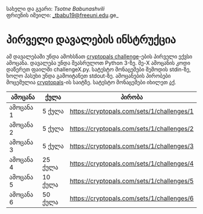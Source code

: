 სახელი და გვარი: _Tsotne Babunashvili_  
ფრიუნის იმეილი: _tbabu19@freeuni.edu.ge_

# პირველი დავალების ინსტრუქცია

ამ დავალებაში უნდა ამოხსნათ [cryptopals challenge](https://cryptopals.com/sets/1)-ების პირველი ექვსი ამოცანა. 
დავალება უნდა შეასრულოთ Python 3-ზე. 
მე-X ამოცანის კოდი დაწერეთ ფაილში challengeX.py.
სატესტო მონაცემები შემოდის stdin-ზე, ხოლო პასუხი უნდა გამოიტანეთ stdout-ზე. 
ამოცანების პირობები მოცემულია [cryptopals](https://cryptopals.com/sets/1)-ის საიტზე. 
სატესტო მონაცემები იხილეთ [აქ](tests).


| ამოცანა | ქულა | პირობა |
|-----------|----|--------|
| ამოცანა 1 | 5 ქულა  | https://cryptopals.com/sets/1/challenges/1 |
| ამოცანა 2 | 5 ქულა  | https://cryptopals.com/sets/1/challenges/2 |
| ამოცანა 3 | 5 ქულა  | https://cryptopals.com/sets/1/challenges/3 |
| ამოცანა 4 | 25 ქულა | https://cryptopals.com/sets/1/challenges/4 |
| ამოცანა 5 | 10 ქულა | https://cryptopals.com/sets/1/challenges/5 |
| ამოცანა 6 | 50 ქულა | https://cryptopals.com/sets/1/challenges/6 |



<!-- ### ამოცანა 1 
(5 ქულა)

პირობა: https://cryptopals.com/sets/1/challenges/1  

Input: base64 სტრინგი.  
Output: hex სტრინგი.  

#### მაგალითი  
Input: `49276d206b696c6c696e6720796f757220627261696e206c696b65206120706f69736f6e6f7573206d757368726f6f6d`  
Output: `SSdtIGtpbGxpbmcgeW91ciBicmFpbiBsaWtlIGEgcG9pc29ub3VzIG11c2hyb29t`

### ამოცანა 2 (5 ქულა)

პირობა: https://cryptopals.com/sets/1/challenges/2  

Input: ორი ხაზი, თითოზე ერთი hex სტრინგი.  
Output: hex სტრინგი.  

#### მაგალითი  
Input:  
`1c0111001f010100061a024b53535009181c`  
`686974207468652062756c6c277320657965`  
Output: `746865206b696420646f6e277420706c6179`

### ამოცანა 3 (5 ქულა)

პირობა: https://cryptopals.com/sets/1/challenges/3  

Input: hex სტრინგი.  
Output: სტრინგი.  

#### მაგალითი
Input: `1b37373331363f78151b7f2b783431333d78397828372d363c78373e783a393b3736`  
Output: `Cooking MC's like a pound of bacon`
  

### ამოცანა 4 (25 ქულა)

პირობა: https://cryptopals.com/sets/1/challenges/4  

Input:  პირველ ხაზზე წერია რიცხვი N, შემდეგ N ხაზი თითოზე ერთი hex სტრინგით.    
Output: სტრინგი.  

#### მაგალითი  

Input: [ეს ტექსტი](problem4-input.txt).  
Ouput: `Now that the party is jumping`

### ამოცანა 5 (10 ქულა)

პირობა: https://cryptopals.com/sets/1/challenges/5  

Input: პირველ ხაზზე სტრინგი - გასაღები, მეორეზე სტრინგი - ტექსტი.   
Output: სტრინგი.  

#### მაგალითი

Input:  
`ICE`  
`Burning 'em, if you ain't quick and nimble, I go crazy when I hear a cymbal`  
Output: `0b3637272a2b2e63622c2e69692a23693a2a3c6324202d623d63343c2a26226324272765272a282b2f2065630c69242a69203728393c69342d2c2d6500632d2c22376922652a3a282b2229`

### ამოცანა 6 (50 ქულა)

პირობა: https://cryptopals.com/sets/1/challenges/6  

Input: hex სტრინგი.  
Output: სტრინგი.  

#### მაგალითი  
Input: [ეს სტრინგი](problem6-input.txt).  
Output: [ეს სტრინგი](problem6-output.txt).   -->
